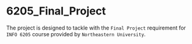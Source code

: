 # 6205_Final_Project
The project is designed to tackle with the `Final Project` requirement for `INFO 6205` course provided by `Northeastern University`.

